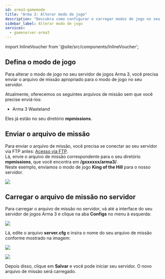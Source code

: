 ```yaml
---
id: arma3-gamemode
title: "Arma 3: Alterar modo de jogo"
description: "Descubra como configurar e carregar modos de jogo no seu servidor de jogos Arma 3 para uma experiência personalizada → Saiba mais agora"
sidebar_label: Alterar modo de jogo
services:
  - gameserver-arma3
---
```


import InlineVoucher from '@site/src/components/InlineVoucher';

## Defina o modo de jogo

Para alterar o modo de jogo no seu servidor de jogos Arma 3, você precisa enviar o arquivo de missão apropriado para o modo de jogo no seu servidor.

Atualmente, oferecemos os seguintes arquivos de missão sem que você precise enviá-los:

- Arma 3 Wasteland

Eles já estão no seu diretório **mpmissions**.

<InlineVoucher />

## Enviar o arquivo de missão

Para enviar o arquivo de missão, você precisa se conectar ao seu servidor via FTP antes: [Acesso via FTP](gameserver-ftpaccess.md).  
Lá, envie o arquivo de missão correspondente para o seu diretório **mpmissions**, que você encontra em **/gxxxxxx/arma3/**.  
Neste exemplo, enviamos o modo de jogo **King of the Hill** para o nosso servidor.

![](https://screensaver01.zap-hosting.com/index.php/s/rDS7DsEfQskZ9Y3/preview)


## Carregar o arquivo de missão no servidor

Para carregar o arquivo de missão no servidor, vá até a interface do seu servidor de jogos Arma 3 e clique na aba **Configs** no menu à esquerda:

![](https://screensaver01.zap-hosting.com/index.php/s/dxDWHiFJy5e4qYq/preview)

Lá, edite o arquivo **server.cfg** e insira o nome do seu arquivo de missão conforme mostrado na imagem:

![](https://screensaver01.zap-hosting.com/index.php/s/7JQED8wC9WGBdYB/preview)

![](https://screensaver01.zap-hosting.com/index.php/s/7jtRK3YRD7wWiij/preview)

Depois disso, clique em **Salvar** e você pode iniciar seu servidor. O novo arquivo de missão será carregado.

<InlineVoucher />